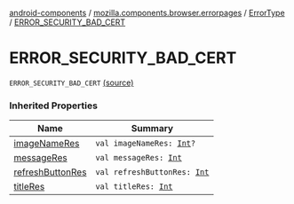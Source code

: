 [android-components](../../index.md) / [mozilla.components.browser.errorpages](../index.md) / [ErrorType](index.md) / [ERROR_SECURITY_BAD_CERT](./-e-r-r-o-r_-s-e-c-u-r-i-t-y_-b-a-d_-c-e-r-t.md)

# ERROR_SECURITY_BAD_CERT

`ERROR_SECURITY_BAD_CERT` [(source)](https://github.com/mozilla-mobile/android-components/blob/master/components/browser/errorpages/src/main/java/mozilla/components/browser/errorpages/ErrorPages.kt#L130)

### Inherited Properties

| Name | Summary |
|---|---|
| [imageNameRes](image-name-res.md) | `val imageNameRes: `[`Int`](https://kotlinlang.org/api/latest/jvm/stdlib/kotlin/-int/index.html)`?` |
| [messageRes](message-res.md) | `val messageRes: `[`Int`](https://kotlinlang.org/api/latest/jvm/stdlib/kotlin/-int/index.html) |
| [refreshButtonRes](refresh-button-res.md) | `val refreshButtonRes: `[`Int`](https://kotlinlang.org/api/latest/jvm/stdlib/kotlin/-int/index.html) |
| [titleRes](title-res.md) | `val titleRes: `[`Int`](https://kotlinlang.org/api/latest/jvm/stdlib/kotlin/-int/index.html) |
